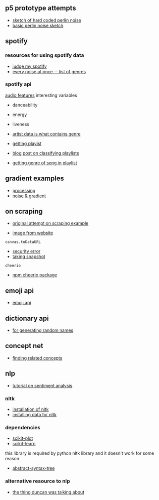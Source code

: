 ## p5 prototype attempts

* [sketch of hard coded perlin noise](https://editor.p5js.org/samheckle/sketches/yRcxoe9EI)
* [basic perlin noise sketch](https://editor.p5js.org/samheckle/sketches/gHNL4Sk8c)

## spotify

### resources for using spotify data
* [judge my spotify](https://pudding.cool/2020/12/judge-my-spotify/)
* [every noise at once -- list of genres](https://everynoise.com/everynoise1d.cgi?vector=popularity&scope=all)

### spotify api
[audio features](https://developer.spotify.com/documentation/web-api/reference/#/operations/get-several-audio-features)
interesting variables
* danceability 
* energy
* liveness

* [artist data is what contains genre](https://developer.spotify.com/documentation/web-api/reference/#/operations/get-an-artist)
* [getting playist](https://developer.spotify.com/documentation/web-api/reference/#/operations/get-playlists-tracks)


* [blog post on classifying playlists](https://mikemoschitto.medium.com/deep-learning-and-music-mood-classification-of-spotify-songs-b2dda2bf455)

* [getting genre of song in playlist](https://stackoverflow.com/questions/41224070/spotify-javascript-api-getting-the-genre-of-a-song-in-a-playlist)

## gradient examples

* [processing](https://processing.org/examples/radialgradient.html)
* [noise & gradient](https://www.noiseandgradient.com/?chaos=0&colors=%236cd4ff-%238b80f9-%23cfbff7-%23cfb1b7-%2383858c&grain=0)

## on scraping

* [original attempt on scraping example](https://stackoverflow.com/questions/59598966/how-do-i-scrape-data-in-canvas-element-with-python-or-javascript)

* [image from website](https://stackoverflow.com/questions/41065776/fetching-an-image-from-a-website-with-node-js)

`canvas.toDataURL`
* [security error](https://stackoverflow.com/questions/20424279/canvas-todataurl-securityerror)
* [taking snapshot](https://stackoverflow.com/questions/8126623/downloading-canvas-element-to-an-image)

`cheerio`
* [npm cheerio package](https://www.npmjs.com/package/cheerio)

## emoji api

* [emoji api](https://emoji-api.com/#documentation)

## dictionary api

* [for generating random names](https://dictionaryapi.com/products/api-collegiate-dictionary)

## concept net

* [finding related concepts](https://conceptnet.io/)

## nlp

* [tutorial on sentiment analysis](https://www.analyticsvidhya.com/blog/2021/06/nlp-sentiment-analysis/)

### nltk
* [installation of nltk](https://www.nltk.org/install.html)
* [installing data for nltk](https://www.nltk.org/data.html)

### dependencies

* [scikit-plot](https://scikit-plot.readthedocs.io/en/stable/Quickstart.html)
* [scikit-learn](https://scikit-learn.org/stable/install.html)

this library is required by python nltk library and it doesn't work for some reason
* [abstract-syntax-tree](https://github.com/buxlabs/abstract-syntax-tree)

### alternative resource to nlp

* [the thing duncan was talking about](https://github.com/hyharryhuang/AFINN-json)